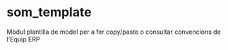 # som_template

Mòdul plantilla de model per a fer copy/paste o consultar convencions de l'Equip ERP
